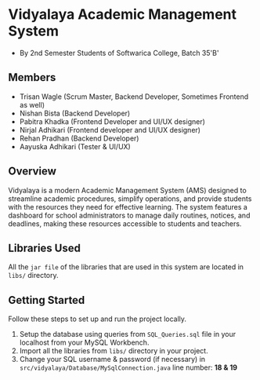 # Vidyalaya Academic Management System
- By 2nd Semester Students of Softwarica College, Batch 35'B'

## Members
- Trisan Wagle (Scrum Master, Backend Developer, Sometimes Frontend as well)
- Nishan Bista (Backend Developer)
- Pabitra Khadka (Frontend Developer and UI/UX designer)
- Nirjal Adhikari (Frontend developer and UI/UX designer)
- Rehan Pradhan (Backend Developer)
- Aayuska Adhikari (Tester & UI/UX)

## Overview
Vidyalaya is a modern Academic Management System (AMS) designed to streamline academic procedures, simplify operations, and provide students with the resources they need for effective learning. The system features a dashboard for school administrators to manage daily routines, notices, and deadlines, making these resources accessible to students and teachers.

## Libraries Used
All the `jar file` of the libraries that are used in this system are located in `libs/` directory.

## Getting Started

Follow these steps to set up and run the project locally.

1. Setup the database using queries from `SQL_Queries.sql` file in your localhost from your MySQL Workbench.
2. Import all the libraries from `libs/` directory in your project.
3. Change your SQL username & password (if necessary) in `src/vidyalaya/Database/MySqlConnection.java` line number: **18 & 19**
